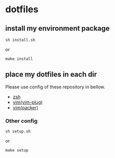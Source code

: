 # dotfiles

## install my environment package

```
sh install.sh
```

or

```
make install
```

## place my dotfiles in each dir

Please use config of these repository in bellow.

- [zsh](https://github.com/mitubaEX/zsh_conf)
- [vim(vim-plug)](https://github.com/mitubaEX/vim_plug_conf)
- [vim(packer)](https://github.com/mitubaEX/nvim_lua_config)

### Other config

```
sh setup.sh
```

or

```
make setup
```
